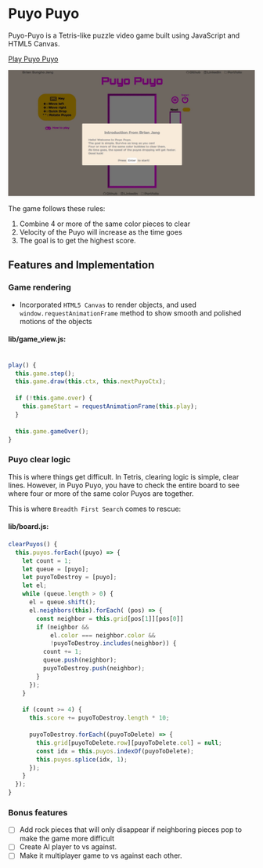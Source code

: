 # Puyo Puyo

Puyo-Puyo is a Tetris-like puzzle video game built using JavaScript and HTML5 Canvas.

[Play Puyo Puyo][puyopuyo]

[puyopuyo]: http://brianjang.us/puyo-puyo/

<img src="./img/puyo-puyo.gif" alt="homepage"/>

The game follows these rules:
1. Combine 4 or more of the same color pieces to clear
2. Velocity of the Puyo will increase as the time goes
3. The goal is to get the highest score.

## Features and Implementation

### Game rendering
  - Incorporated `HTML5 Canvas` to render objects, and used `window.requestAnimationFrame` method to show smooth and polished motions of the objects

  #### lib/game_view.js:
  ```JavaScript

  play() {
    this.game.step();
    this.game.draw(this.ctx, this.nextPuyoCtx);

    if (!this.game.over) {
      this.gameStart = requestAnimationFrame(this.play);
    }

    this.game.gameOver();
  }
  ```

### Puyo clear logic
  This is where things get difficult. In Tetris, clearing logic is simple, clear lines. However, in Puyo Puyo, you have to check the entire board to see where four or more of the same color Puyos are together.

  This is where `Breadth First Search` comes to rescue:

  #### lib/board.js:
  ```JavaScript
  clearPuyos() {
    this.puyos.forEach((puyo) => {
      let count = 1;
      let queue = [puyo];
      let puyoToDestroy = [puyo];
      let el;
      while (queue.length > 0) {
        el = queue.shift();
        el.neighbors(this).forEach( (pos) => {
          const neighbor = this.grid[pos[1]][pos[0]]
          if (neighbor &&
              el.color === neighbor.color &&
              !puyoToDestroy.includes(neighbor)) {
            count += 1;
            queue.push(neighbor);
            puyoToDestroy.push(neighbor);
          }
        });
      }

      if (count >= 4) {
        this.score += puyoToDestroy.length * 10;

        puyoToDestroy.forEach((puyoToDelete) => {
          this.grid[puyoToDelete.row][puyoToDelete.col] = null;
          const idx = this.puyos.indexOf(puyoToDelete);
          this.puyos.splice(idx, 1);
        });
      }
    });
  }
  ```


### Bonus features

- [ ] Add rock pieces that will only disappear if neighboring pieces pop to make the game more difficult
- [ ] Create AI player to vs against.
- [ ] Make it multiplayer game to vs against each other.
